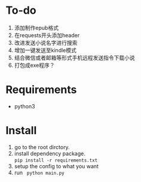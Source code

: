 # To-do
1. 添加制作epub格式
2. 在requests开头添加header
3. 改进发送小说名字进行搜索
4. 增加一键发送至kindle模式
5. 结合微信或者邮箱等形式手机远程发送指令下载小说
6. 打包成exe程序？

# Requirements
* python3

# Install
1.  go to the root dirctory.
2.  install dependency package.  
```pip install -r requirements.txt```
3. setup the config to what you want
4. run ``` python main.py```
